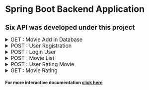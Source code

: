 # Spring Boot Backend Application

## Six API was developed under this project

<details>
<summary style="font-size: 1.2em">GET : Movie Add in Database</summary>
 <br><strong> http://localhost:8081/movie/add </strong><br><br>
 Collects Movie details from https://developers.themoviedb.org/3/getting-started/introduction and stores it in Database
</details>

<details>
<summary style="font-size: 1.2em">POST : User Registration</summary>
 <br><strong> http://localhost:8081/user/add </strong><br><br>
 Allows user to register into your system
</details>

<details>
<summary style="font-size: 1.2em">POST : Login User</summary>
<br><strong> http://localhost:8081/user/login</strong><br><br>
 Allows user to login using username password and provide access token as response
</details>

<details>
<summary style="font-size: 1.2em">POST : Movie List</summary>
<br><strong> http://localhost:8081/user/list</strong><br><br>
 Using the access token user can retrieve movies list
</details>

<details>
<summary style="font-size: 1.2em">POST : User Rating Movie</summary>
 <br><strong> http://localhost:8081/user/rate</strong><br><br>
 Using access token user can rate movies
</details>


<details>
<summary style="font-size: 1.2em">GET : Movie Rating</summary>
<br><strong> http://localhost:8081/movie/rating</strong><br><br>
API to look at the average rating of each movie. if not rating existing for any movie. Provides NA
</details>


#### For more interactive documentation [click here](./Spring%20Boot%20backend%20Application%20API%20Documentation.pdf)
